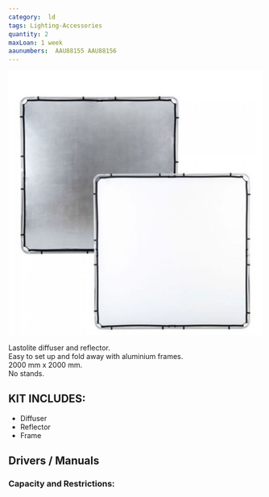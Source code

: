 ```yaml
---
category:  ld
tags: Lighting-Accessories
quantity: 2
maxLoan: 1 week
aaunumbers:  AAU88155 AAU88156
---
```

![Diffuserand Reflector Large](/assets/images/equip/lastolite.png)

Lastolite diffuser and reflector.<br>Easy to set up and fold away with aluminium frames.<br>2000 mm x 2000 mm.<br>No stands.
## KIT INCLUDES:
-  Diffuser
- Reflector
- Frame

## Drivers / Manuals
[]()



### Capacity and Restrictions:
